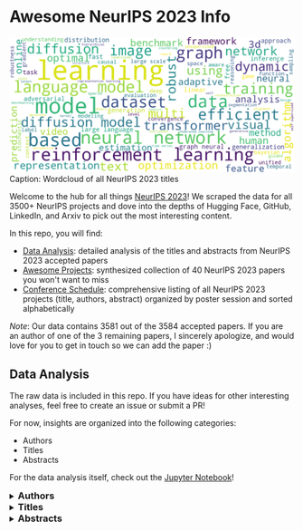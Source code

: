 # Awesome NeurIPS 2023 Info

![Neurips 2023 wordcloud](images/wordcloud_2023.png)
Caption: Wordcloud of all NeurIPS 2023 titles

Welcome to the hub for all things [NeurIPS 2023](https://neurips.cc/)! We scraped the data for all 3500+ NeurIPS projects and dove into the depths of Hugging Face, GitHub, LinkedIn, and Arxiv to pick out the most interesting content.

In this repo, you will find:

- [Data Analysis](#data-analysis): detailed analysis of the titles and abstracts from NeurIPS 2023 accepted papers
- [Awesome Projects](#cool-neurips-projects): synthesized collection of 40 NeurIPS 2023 papers you won't want to miss
- [Conference Schedule](#conference-schedule): comprehensive listing of all NeurIPS 2023 projects (title, authors, abstract) organized by poster session and sorted alphabetically

_Note_: Our data contains 3581 out of the 3584 accepted papers. If you are an author of one of the 3 remaining papers, I sincerely apologize, and would love for you to get in touch so we can add the paper :)

## Data Analysis

The raw data is included in this repo. If you have ideas for other interesting analyses, feel free to create an issue or submit a PR!

For now, insights are organized into the following categories:

- Authors
- Titles
- Abstracts

For the data analysis itself, check out the [Jupyter Notebook](./analysis.ipynb)!

<details><summary><h3 style='display: inline;'> Authors</h3></summary>

![Neurips num authors](images/num_authors_2022_2023.png)

#### Most prolific authors

The top 10 authors with the most papers at NeurIPS 2023 are:

- Bo Li: 15 papers
- Ludwig Schmidt: 14 papers
- Mihaela van der Schaar: 13 papers
- Bo Han: 13 papers
- Hao Wang: 12 papers
- Masashi Sugiyama: 11 papers
- Bernhard Schölkopf: 11 papers
- Dacheng Tao: 11 papers
- Andreas Krause: 11 papers
- Tongliang Liu: 11 papers

#### Number of unique authors

There were 12,994 unique authors at NeurIPS 2023, up from 9913 at NeurIPS 2022.

#### Number of authors per paper

- The average number of authors per paper was **4.98**, up from 4.66 at NeurIPS 2022.
- Additionally, there were a handful of single-author papers, in contrast to NeurIPS 2022, where the minimum number of authors was 2.
- The paper with the most authors was [ClimSim: A large multi-scale dataset for hybrid physics-ML climate emulation](https://arxiv.org/abs/2306.08754)

</details>

<details><summary><h3 style='display: inline;'> Titles</h3></summary>

#### Title Length

![Neurips 2023 title length histogram](images/title_length_histogram_2022_2023.png)

- The average title length was **8.72** words, up from 8.48 at NeurIPS 2022.

#### Prevalence of Acronyms

22% of titles introduced an acronym, up from 18% at NeurIPS 2022.

#### LaTeX in Titles

- 1.3% of titles contained LaTeX, whereas none of the titles at NeurIPS 2022 contained LaTeX.

</details>

<details><summary><h3 style='display: inline;'> Abstracts</h3></summary>

![abstract length](images/abstract_histogram_2023.png)

#### Abstract Length

- The longest abstract was from [[Re] On the Reproducibility of FairCal: Fairness Calibration for Face Verification](https://neurips.cc/virtual/2023/poster/74168), which has 373 words.
- The shortest abstract was from [Improved Convergence in High Probability of Clipped Gradient Methods with Heavy Tailed Noise](https://neurips.cc/virtual/2023/poster/70813), which has 29 words.

</details>
